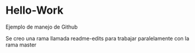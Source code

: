 # Hello-Work
Ejemplo de manejo de Github

Se creo una rama llamada readme-edits para trabajar paralelamente con la rama master
